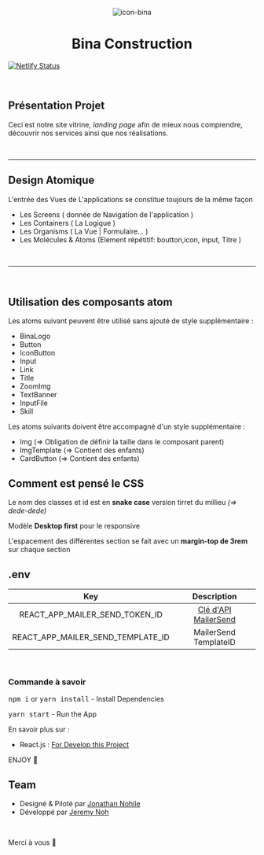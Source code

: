 <p align="center">
    <img alt="icon-bina" src="./src/assets/images/bina-logo.webp" >
</p>
<h1 align="center">Bina Construction</h1>

[![Netlify Status](https://api.netlify.com/api/v1/badges/909806ee-2b1a-441f-8df4-bd108a9c33da/deploy-status)](https://app.netlify.com/sites/bina/deploys)

<br />

## Présentation Projet

Ceci est notre site vitrine, _landing page_ afin de mieux nous comprendre, découvrir nos services ainsi que nos réalisations.

<br>

---

## Design Atomique

L'entrée des Vues de L'applications se constitue toujours de la même façon

- Les Screens ( donnée de Navigation de l'application )
- Les Containers ( La Logique )
- Les Organisms ( La Vue | Formulaire... )
- Les Molécules & Atoms (Element répétitif: boutton,icon, input, Titre )

<br>

---

<br>

## Utilisation des composants atom

Les atoms suivant peuvent être utilisé sans ajouté de style supplémentaire :

- BinaLogo
- Button
- IconButton
- Input
- Link
- Title
- ZoomImg
- TextBanner
- InputFile
- Skill

Les atoms suivants doivent être accompagné d'un style supplémentaire :

- Img (=> Obligation de définir la taille dans le composant parent)
- ImgTemplate (=> Contient des enfants)
- CardButton (=> Contient des enfants)

## Comment est pensé le CSS

Le nom des classes et id est en **snake case** version tirret du millieu _(=> dede-dede)_

Modèle **Desktop first** pour le responsive

L'espacement des différentes section se fait avec un **margin-top de 3rem** sur chaque section

## .env

|                Key                |                     Description                     |
| :-------------------------------: | :-------------------------------------------------: |
|  REACT_APP_MAILER_SEND_TOKEN_ID   | [Clé d'API MailerSend](https://www.mailersend.com/) |
| REACT_APP_MAILER_SEND_TEMPLATE_ID |                MailerSend TemplateID                |

<br>

### Commande à savoir

<kbd>npm i</kbd> or <kbd> yarn install</kbd> - Install Dependencies

<kbd> yarn start</kbd> - Run the App

En savoir plus sur :

- React.js : [For Develop this Project](https://fr.reactjs.org/)

ENJOY 🙂

## Team

- Designé & Piloté par [Jonathan Nohile](https://www.linkedin.com/in/jonathan-nohile)
- Développé par [Jeremy Noh](https://github.com/JeremyNoh)

<br />

Merci à vous 🤗
